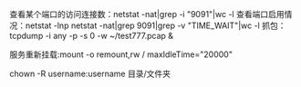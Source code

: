 查看某个端口的访问连接数：netstat -nat|grep -i "9091"|wc -l
查看端口启用情况：netstat -lnp
netstat -nat|grep 9091|grep -v "TIME_WAIT"|wc -l
抓包：tcpdump -i any -p -s 0 -w  ~/test777.pcap &

服务重新挂载:mount -o remount,rw /
               maxIdleTime="20000"


chown -R  username:username  目录/文件夹
